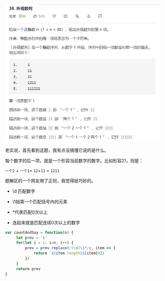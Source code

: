 ![](../images/lc38.png)



老实说，首先看到这题，我有点没搞懂它说的是什么。



每个数字的后一项，就是一个形容当前数字的数字。比如形容21，则是：

`一个2` + `一个1`= `12`+`11` = `1211`

题解区的一个网友用了正则，我觉得挺巧妙的。

- \d 匹配数字 

- \1指第一个匹配括号内的元素
- *代表匹配0次以上
- 连起来就是匹配连续0次以上的数字

```javascript
var countAndSay = function(n) {
     let prev = '1'
     for(let i = 1; i<n; i++) {
         prev = prev.replace(/(\d)\1*/g, item => {
             return `${item.length}${item[0]}`
         })
     }
     return prev
}
```



